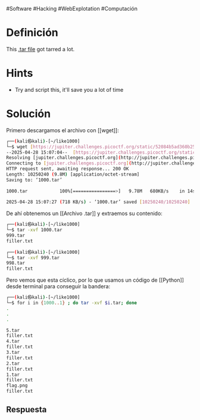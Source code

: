 #Software #Hacking #WebExplotation #Computación 
# Definición
This [.tar file](https://jupiter.challenges.picoctf.org/static/52084b5ad360b25f9af83933114324e0/1000.tar) got tarred a lot.
# Hints
- Try and script this, it'll save you a lot of time
# Solución
Primero descargamos el archivo con [[wget]]:
```bash
┌──(kali㉿kali)-[~/like1000]  
└─$ wget [https://jupiter.challenges.picoctf.org/static/52084b5ad360b25f9af83933114324e0/1000.tar](https://jupiter.challenges.picoctf.org/static/52084b5ad360b25f9af83933114324e0/1000.tar)  
--2025-04-28 15:07:04--  [https://jupiter.challenges.picoctf.org/static/52084b5ad360b25f9af83933114324e0/1000.tar](https://jupiter.challenges.picoctf.org/static/52084b5ad360b25f9af83933114324e0/1000.tar)  
Resolving [jupiter.challenges.picoctf.org](http://jupiter.challenges.picoctf.org/) ([jupiter.challenges.picoctf.org](http://jupiter.challenges.picoctf.org/))... 3.131.60.8  
Connecting to [jupiter.challenges.picoctf.org](http://jupiter.challenges.picoctf.org/) ([jupiter.challenges.picoctf.org](http://jupiter.challenges.picoctf.org/))|3.131.60.8|:443... connected.  
HTTP request sent, awaiting response... 200 OK  
Length: 10250240 (9.8M) [application/octet-stream]  
Saving to: ‘1000.tar’  
  
1000.tar            100%[================>]   9.78M   680KB/s    in 14s      
  
2025-04-28 15:07:27 (718 KB/s) - ‘1000.tar’ saved [10250240/10250240]
```

De ahí obtenemos un [[Archivo .tar]] y extraemos su contenido:
```bash
┌──(kali㉿kali)-[~/like1000]  
└─$ tar -xvf 1000.tar  
999.tar  
filler.txt  
                                                                               
┌──(kali㉿kali)-[~/like1000]  
└─$ tar -xvf 999.tar  
998.tar  
filler.txt
```

Pero vemos que esta cíclico, por lo que usamos un código de [[Python]] desde terminal para conseguir la bandera:
```bash
┌──(kali㉿kali)-[~/like1000]  
└─$ for i in {1000..1} ; do tar -xvf $i.tar; done
.
.
.

5.tar  
filler.txt  
4.tar  
filler.txt  
3.tar  
filler.txt  
2.tar  
filler.txt  
1.tar  
filler.txt  
flag.png  
filler.txt
```
## Respuesta